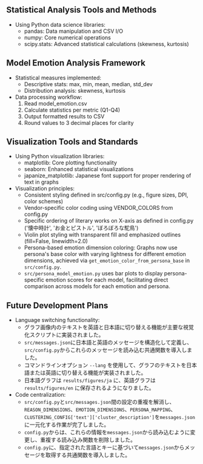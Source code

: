 ## Statistical Analysis Tools and Methods
- Using Python data science libraries:
  - pandas: Data manipulation and CSV I/O
  - numpy: Core numerical operations
  - scipy.stats: Advanced statistical calculations (skewness, kurtosis)
  
## Model Emotion Analysis Framework
- Statistical measures implemented:
  - Descriptive stats: max, min, mean, median, std_dev
  - Distribution analysis: skewness, kurtosis
- Data processing workflow:
  1. Read model_emotion.csv
  2. Calculate statistics per metric (Q1-Q4)
  3. Output formatted results to CSV
  4. Round values to 3 decimal places for clarity

## Visualization Tools and Standards
- Using Python visualization libraries:
  - matplotlib: Core plotting functionality
  - seaborn: Enhanced statistical visualizations
  - japanize_matplotlib: Japanese font support for proper rendering of text in graphs
- Visualization principles:
  - Consistent styling defined in src/config.py (e.g., figure sizes, DPI, color schemes)
  - Vendor-specific color coding using VENDOR_COLORS from config.py
  - Specific ordering of literary works on X-axis as defined in config.py ('懐中時計', 'お金とピストル', 'ぼろぼろな駝鳥')
  - Violin plot styling with transparent fill and emphasized outlines (fill=False, linewidth=2.0)
  - Persona-based emotion dimension coloring: Graphs now use persona's base color with varying lightness for different emotion dimensions, achieved via `get_emotion_color_from_persona_base` in `src/config.py`.
  - `src/persona_model_emotion.py` uses bar plots to display persona-specific emotion scores for each model, facilitating direct comparison across models for each emotion and persona.

## Future Development Plans
- Language switching functionality:
  - グラフ画像内のテキストを英語と日本語に切り替える機能が主要な視覚化スクリプトに実装されました。
  - `src/messages.json`に日本語と英語のメッセージを構造化して定義し、`src/config.py`からこれらのメッセージを読み込む共通関数を導入しました。
  - コマンドラインオプション `--lang` を使用して、グラフのテキストを日本語または英語に切り替える機能が実装されました。
  - 日本語グラフは `results/figures/ja` に、英語グラフは `results/figures/en` に保存されるようになりました。
- Code centralization:
  - `src/config.py`と`src/messages.json`間の設定の重複を解消し、`REASON_DIMENSIONS`、`EMOTION_DIMENSIONS`、`PERSONA_MAPPING`、`CLUSTERING_CONFIG['text']['cluster_description']`を`messages.json`に一元化する作業が完了しました。
  - `config.py`からは、これらの情報を`messages.json`から読み込むように変更し、重複する読み込み関数を削除しました。
  - `config.py`に、指定された言語とキーに基づいて`messages.json`からメッセージを取得する共通関数を導入しました。
